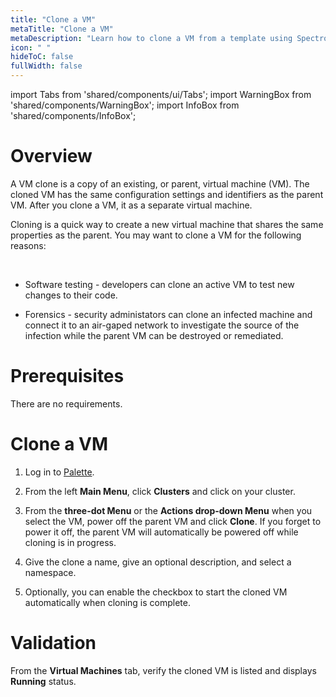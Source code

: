 ```yaml
---
title: "Clone a VM"
metaTitle: "Clone a VM"
metaDescription: "Learn how to clone a VM from a template using Spectro VM Dashboard."
icon: " "
hideToC: false
fullWidth: false
---
```


import Tabs from 'shared/components/ui/Tabs';
import WarningBox from 'shared/components/WarningBox';
import InfoBox from 'shared/components/InfoBox';

# Overview


A VM clone is a copy of an existing, or parent, virtual machine (VM). The cloned VM has the same configuration settings and identifiers as the parent VM. After you clone a VM, it as a separate virtual machine.

Cloning is a quick way to create a new virtual machine that shares the same properties as the parent. You may want to clone a VM for the following reasons:

<br />

- Software testing - developers can clone an active VM to test new changes to their code. 


- Forensics - security administators can clone an infected machine and connect it to an air-gaped network to investigate the source of the infection while the parent VM can be destroyed or remediated.


# Prerequisites

There are no requirements.

# Clone a VM

1. Log in to [Palette](https://console.spectrocloud.com).


2. From the left **Main Menu**, click **Clusters** and click on your cluster. 


3. From the **three-dot Menu** or the **Actions drop-down Menu** when you select the VM, power off the parent VM and click **Clone**. If you forget to power it off, the parent VM will automatically be powered off while cloning is in progress.


4. Give the clone a name, give an optional description, and select a namespace.  


6. Optionally, you can enable the checkbox to start the cloned VM automatically when cloning is complete.


# Validation

From the **Virtual Machines** tab, verify the cloned VM is listed and displays **Running** status.  







